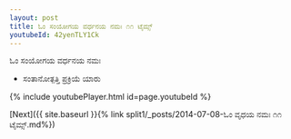 ```yaml
---
layout: post
title: ಓಂ ಸಂಯೋಗಯ ವರ್ಧನಯ ನಮಃ ೧೧ ಟೈಮ್ಸ್
youtubeId: 42yenTLY1Ck
---
```

 
 
 ಓಂ ಸಂಯೋಗಯ ವರ್ಧನಯ ನಮಃ  
 
 -  ಸಂತಾನೋತ್ಪತ್ತಿ ಪ್ರಕ್ರಿಯೆ ಯಾರು 
 
  
 
  
 
 
 
 
 
 


{% include youtubePlayer.html id=page.youtubeId %}
 
[Next]({{ site.baseurl }}{% link  split1/_posts/2014-07-08-ಓಂ ವೃಧಯ ನಮಃ ೧೧ ಟೈಮ್ಸ್.md%})
 
